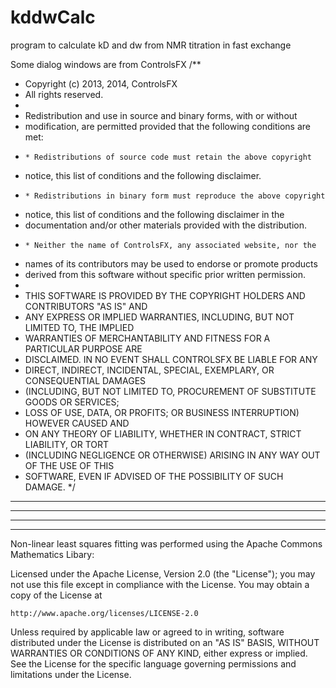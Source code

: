 # kddwCalc
program to calculate kD and dw from NMR titration in fast exchange





Some dialog windows are from ControlsFX
/**
 * Copyright (c) 2013, 2014, ControlsFX
 * All rights reserved.
 *
 * Redistribution and use in source and binary forms, with or without
 * modification, are permitted provided that the following conditions are met:
 *     * Redistributions of source code must retain the above copyright
 * notice, this list of conditions and the following disclaimer.
 *     * Redistributions in binary form must reproduce the above copyright
 * notice, this list of conditions and the following disclaimer in the
 * documentation and/or other materials provided with the distribution.
 *     * Neither the name of ControlsFX, any associated website, nor the
 * names of its contributors may be used to endorse or promote products
 * derived from this software without specific prior written permission.
 *
 * THIS SOFTWARE IS PROVIDED BY THE COPYRIGHT HOLDERS AND CONTRIBUTORS "AS IS" AND
 * ANY EXPRESS OR IMPLIED WARRANTIES, INCLUDING, BUT NOT LIMITED TO, THE IMPLIED
 * WARRANTIES OF MERCHANTABILITY AND FITNESS FOR A PARTICULAR PURPOSE ARE
 * DISCLAIMED. IN NO EVENT SHALL CONTROLSFX BE LIABLE FOR ANY
 * DIRECT, INDIRECT, INCIDENTAL, SPECIAL, EXEMPLARY, OR CONSEQUENTIAL DAMAGES
 * (INCLUDING, BUT NOT LIMITED TO, PROCUREMENT OF SUBSTITUTE GOODS OR SERVICES;
 * LOSS OF USE, DATA, OR PROFITS; OR BUSINESS INTERRUPTION) HOWEVER CAUSED AND
 * ON ANY THEORY OF LIABILITY, WHETHER IN CONTRACT, STRICT LIABILITY, OR TORT
 * (INCLUDING NEGLIGENCE OR OTHERWISE) ARISING IN ANY WAY OUT OF THE USE OF THIS
 * SOFTWARE, EVEN IF ADVISED OF THE POSSIBILITY OF SUCH DAMAGE.
 */
 
****************************
****************************
****************************
****************************


 Non-linear least squares fitting was performed using the Apache Commons Mathematics Libary:
 
Licensed under the Apache License, Version 2.0 (the "License");
you may not use this file except in compliance with the License.
You may obtain a copy of the License at

    http://www.apache.org/licenses/LICENSE-2.0

Unless required by applicable law or agreed to in writing, software
distributed under the License is distributed on an "AS IS" BASIS,
WITHOUT WARRANTIES OR CONDITIONS OF ANY KIND, either express or implied.
See the License for the specific language governing permissions and
limitations under the License.
